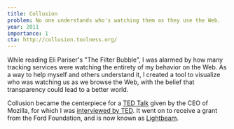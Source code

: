 ```yaml
---
title: Collusion
problem: No one understands who's watching them as they use the Web.
year: 2011
importance: 1
cta: http://collusion.toolness.org/
---
```

While reading Eli Pariser's "The Filter Bubble", I was alarmed by how many
tracking services were watching the entirety of my behavior on the Web. As
a way to help myself and others understand it, I created a tool to
visualize who was watching us as we browse the Web, with the belief that
transparency could lead to a better world.

Collusion became the centerpiece for a [TED Talk][] given by the CEO of
Mozilla, for which I was [interviewed by TED][interview]. It went on to
receive a grant from the Ford Foundation, and is now known as [Lightbeam][].

[TED Talk]: http://www.ted.com/talks/gary_kovacs_tracking_the_trackers
[interview]: http://blog.ted.com/meet-collusion-announced-today-onstage-at-ted-u/
[Lightbeam]: https://www.mozilla.org/en-US/lightbeam/

